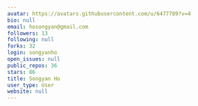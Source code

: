 ```yaml
---
avatar: https://avatars.githubusercontent.com/u/6477789?v=4
bio: null
email: hosongyan@gmail.com
followers: 13
following: null
forks: 32
login: songyanho
open_issues: null
public_repos: 36
stars: 86
title: Songyan Ho
user_type: User
website: null
---
```

